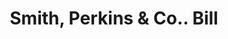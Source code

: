 ---
doi: 10.7916/D8SR0BND
date_other: '1897'
date_other_textual: '1897'
form: printed ephemera
genre:
- Invoices
name:
- Smith, Perkins & Co.
object_in_context_url: https://biggert.cul.columbia.edu/items/view/ave_biggert_01919
subject_hierarchical_geographic:
- Rochester, New York, United States
subject_name:
- Smith, Perkins & Co.
title: Smith, Perkins & Co.. Bill
sort_title: Smith, Perkins & Co.. Bill
call_number: ave_biggert_01919
coordinates:
- 43.16555555555556,-77.61138888888888
pid: ave_biggert_01919
identifiers: ave_biggert_01919
thumbnail: https://derivativo-1.library.columbia.edu/iiif/2/ldpd:490704/full/!256,256/0/native.jpg
permalink: "/biggert/ave_biggert_01919/"
layout: iiif-image-page
---